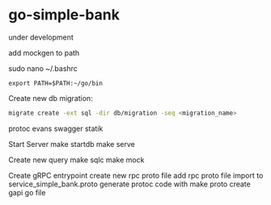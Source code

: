 # go-simple-bank
under development

add mockgen to path

sudo nano ~/.bashrc
```
export PATH=$PATH:~/go/bin
```

Create new db migration:
```bash
migrate create -ext sql -dir db/migration -seq <migration_name>
```

protoc
evans
swagger
statik


Start Server
make startdb
make serve


Create new query
make sqlc
make mock

Create gRPC entrypoint
create new rpc proto file
add rpc proto file import to service_simple_bank.proto
generate protoc code with make proto
create gapi go file
